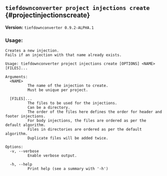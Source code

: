 ## `tiefdownconverter project injections create` {#projectinjectionscreate}

**Version:** `tiefdownconverter 0.9.2-ALPHA.1`

### Usage:
```
Creates a new injection.
Fails if an injection with that name already exists.

Usage: tiefdownconverter project injections create [OPTIONS] <NAME> [FILES]...

Arguments:
  <NAME>
          The name of the injection to create.
          Must be unique per project.

  [FILES]...
          The files to be used for the injections.
          Can be a directory.
          The order of the files here defines the order for header and footer injections.
          For body injections, the files are ordered as per the default algorithm.
          Files in directories are ordered as per the default algorithm.
          Duplicate files will be added twice.

Options:
  -v, --verbose
          Enable verbose output.

  -h, --help
          Print help (see a summary with '-h')
```

